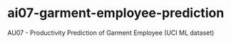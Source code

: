 # ai07-garment-employee-prediction
 AU07 - Productivity Prediction of Garment Employee (UCI ML dataset)
